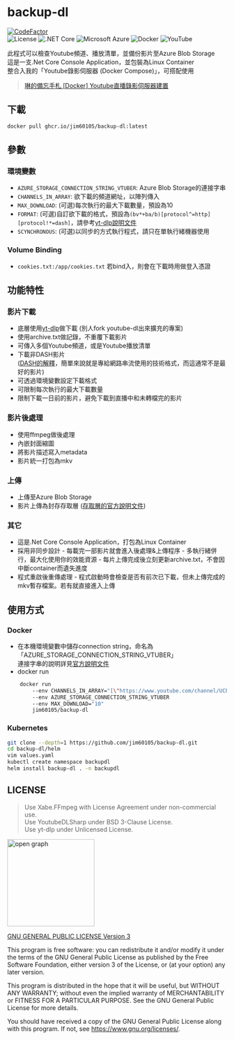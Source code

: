 # backup-dl

[![CodeFactor](https://www.codefactor.io/repository/github/jim60105/backup-dl/badge)](https://www.codefactor.io/repository/github/jim60105/backup-dl)  
![License](https://img.shields.io/github/license/jim60105/backup-dl?style=for-the-badge)
![.NET Core](https://img.shields.io/static/v1?style=for-the-badge&message=.NET+Core&color=512BD4&logo=.NET&logoColor=FFFFFF&label=)
![Microsoft Azure](https://img.shields.io/static/v1?style=for-the-badge&message=Microsoft+Azure&color=0078D4&logo=Microsoft+Azure&logoColor=FFFFFF&label=)
![Docker](https://img.shields.io/static/v1?style=for-the-badge&message=Docker&color=2496ED&logo=Docker&logoColor=FFFFFF&label=)
![YouTube](https://img.shields.io/static/v1?style=for-the-badge&message=YouTube&color=FF0000&logo=YouTube&logoColor=FFFFFF&label=)

此程式可以檢查Youtube頻道、播放清單，並備份影片至Azure Blob Storage\
這是一支.Net Core Console Application，並包裝為Linux Container\
整合入我的「Youtube錄影伺服器 (Docker Compose)」，可搭配使用

> [琳的備忘手札 [Docker] Youtube直播錄影伺服器建置](https://blog.maki0419.com/2020/11/docker-youtube-dl-auto-recording-live-dl.html)

## 下載

``` bash
docker pull ghcr.io/jim60105/backup-dl:latest
```

## 參數

### 環境變數

- `AZURE_STORAGE_CONNECTION_STRING_VTUBER`: Azure Blob Storage的連接字串
- `CHANNELS_IN_ARRAY`: 欲下載的頻道網址，以陣列傳入
- `MAX_DOWNLOAD`: (可選)每次執行的最大下載數量，預設為10
- `FORMAT`: (可選)自訂欲下載的格式，預設為`(bv*+ba/b)[protocol^=http][protocol!*=dash]`，請參考[yt-dlp說明文件](https://github.com/yt-dlp/yt-dlp#format-selection)
- `SCYNCHRONOUS`: (可選)以同步的方式執行程式，請只在單執行緒機器使用

### Volume Binding

- `cookies.txt:/app/cookies.txt` 若bind入，則會在下載時用做登入憑證

## 功能特性

### 影片下載

- 底層使用[yt-dlp](https://github.com/yt-dlp/yt-dlp)做下載 (別人fork youtube-dl出來擴充的專案)
- 使用archive.txt做記錄，不重覆下載影片
- 可傳入多個Youtube頻道，或是Youtube播放清單
- 下載非DASH影片\
([DASH的解釋](https://zh.wikipedia.org/wiki/%E5%9F%BA%E4%BA%8EHTTP%E7%9A%84%E5%8A%A8%E6%80%81%E8%87%AA%E9%80%82%E5%BA%94%E6%B5%81)，簡單來說就是專給網路串流使用的技術格式，而這通常不是最好的影片)
- 可透過環境變數設定下載格式
- 可限制每次執行的最大下載數量
- 限制下載一日前的影片，避免下載到直播中和未轉檔完的影片

### 影片後處理

- 使用ffmpeg做後處理
- 內嵌封面縮圖
- 將影片描述寫入metadata
- 影片統一打包為mkv

### 上傳

- 上傳至Azure Blob Storage
- 影片上傳為封存存取層 ([存取層的官方說明文件](https://docs.microsoft.com/zh-tw/azure/storage/blobs/storage-blob-storage-tiers))

### 其它

- 這是.Net Core Console Application，打包為Linux Container
- 採用非同步設計
        - 每載完一部影片就會進入後處理&上傳程序
        - 多執行緒併行，最大化使用你的效能資源
        - 每片上傳完成後立刻更新archive.txt，不會因中斷container而遺失進度
- 程式重啟後重傳處理
        - 程式啟動時會檢查是否有前次已下載，但未上傳完成的mkv暫存檔案。若有就直接進入上傳

## 使用方式

### Docker

- 在本機環境變數中儲存connection string，命名為「AZURE_STORAGE_CONNECTION_STRING_VTUBER」\
連接字串的說明詳見[官方說明文件](https://docs.microsoft.com/zh-tw/azure/storage/common/storage-account-keys-manage?toc=%2Fazure%2Fstorage%2Fblobs%2Ftoc.json&tabs=azure-portal#view-account-access-keys)
- docker run

``` bash
    docker run 
        --env CHANNELS_IN_ARRAY="[\"https://www.youtube.com/channel/UCBC7vYFNQoGPupe5NxPG4Bw\", \"https://www.youtube.com/channel/UC7XCjKxBEct0uAukpQXNFPw\"]" 
        --env AZURE_STORAGE_CONNECTION_STRING_VTUBER 
        --env MAX_DOWNLOAD="10" 
        jim60105/backup-dl
```

### Kubernetes

```sh
git clone --depth=1 https://github.com/jim60105/backup-dl.git
cd backup-dl/helm
vim values.yaml
kubectl create namespace backupdl
helm install backup-dl . -n backupdl
```

## LICENSE

> Use Xabe.FFmpeg with License Agreement under non-commercial use.  
> Use YoutubeDLSharp under BSD 3-Clause License.  
> Use yt-dlp under Unlicensed License.

<img src="https://github.com/jim60105/backup-dl/assets/16995691/c15741ac-04f9-44e3-b97a-32ecb731c823" alt="open graph" width="200" />

[GNU GENERAL PUBLIC LICENSE Version 3](LICENSE)

This program is free software: you can redistribute it and/or modify it under the terms of the GNU General Public License as published by the Free Software Foundation, either version 3 of the License, or (at your option) any later version.

This program is distributed in the hope that it will be useful, but WITHOUT ANY WARRANTY; without even the implied warranty of MERCHANTABILITY or FITNESS FOR A PARTICULAR PURPOSE. See the GNU General Public License for more details.

You should have received a copy of the GNU General Public License along with this program. If not, see <https://www.gnu.org/licenses/>.
